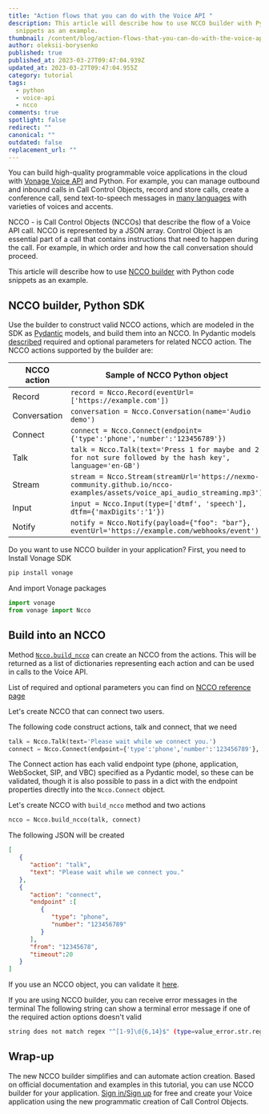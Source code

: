 ```yaml
---
title: "Action flows that you can do with the Voice API "
description: This article will describe how to use NCCO builder with Python code
  snippets as an example.
thumbnail: /content/blog/action-flows-that-you-can-do-with-the-voice-api/action-flows_python_voiceapis.jpg
author: oleksii-borysenko
published: true
published_at: 2023-03-27T09:47:04.939Z
updated_at: 2023-03-27T09:47:04.955Z
category: tutorial
tags:
  - python
  - voice-api
  - ncco
comments: true
spotlight: false
redirect: ""
canonical: ""
outdated: false
replacement_url: ""
---
```

You can build high-quality programmable voice applications in the cloud with [Vonage Voice API](https://www.vonage.com/communications-apis/voice/) and Python. For example, you can manage outbound and inbound calls in Call Control Objects, record and store calls, create a conference call, send text-to-speech messages in [many languages](https://developer.vonage.com/en/voice/voice-api/concepts/text-to-speech#supported-languages) with varieties of voices and accents.

NCCO - is Call Control Objects (NCCOs) that describe the flow of a Voice API call. NCCO is represented by a JSON array. Control Object is an essential part of a call that contains instructions that need to happen during the call. For example, in which order and how the call conversation should proceed.

This article will describe how to use [NCCO builder](https://github.com/Vonage/vonage-python-sdk#ncco-builder) with Python code snippets as an example.

## NCCO builder, Python SDK

Use the builder to construct valid NCCO actions, which are modeled in the SDK as [Pydantic](https://docs.pydantic.dev/) models, and build them into an NCCO. 
In Pydantic models [described](https://github.com/Vonage/vonage-python-sdk/blob/5458a68765584e54fbdfd26efa99d306c4682290/src/vonage/ncco_builder/ncco.py) required and optional parameters for related NCCO action.
The NCCO actions supported by the builder are:

| NCCO action  | Sample of NCCO Python object                                                                                             |
| ------------ | ------------------------------------------------------------------------------------------------------------------------ |
| Record       | `record = Ncco.Record(eventUrl=['https://example.com'])`                                                                 |
| Conversation | `conversation = Ncco.Conversation(name='Audio demo')`                                                                    |
| Connect      | `connect = Ncco.Connect(endpoint={'type':'phone','number':'123456789'})`                                                 |
| Talk         | `talk = Ncco.Talk(text='Press 1 for maybe and 2 for not sure followed by the hash key', language='en-GB')`               |
| Stream       | `stream = Ncco.Stream(streamUrl='https://nexmo-community.github.io/ncco-examples/assets/voice_api_audio_streaming.mp3')` |
| Input        | `input = Ncco.Input(type=['dtmf', 'speech'], dtfm={'maxDigits':'1'})`                                                    |
| Notify       | `notify = Ncco.Notify(payload={"foo": "bar"}, eventUrl='https://example.com/webhooks/event')`                            |

Do you want to use NCCO builder in your application? First, you need to Install Vonage SDK 

```bash
pip install vonage
```

And import Vonage packages

```python
import vonage
from vonage import Ncco
```

## Build into an NCCO

Method [`Ncco.build_ncco`](https://github.com/Vonage/vonage-python-sdk#build-into-an-ncco) can create an NCCO from the actions. This will be returned as a list of dictionaries representing each action and can be used in calls to the Voice API.

List of required and optional parameters you can find on [NCCO reference page](https://developer.vonage.com/en/voice/voice-api/ncco-reference)

Let's create NCCO that can connect two users.

The following code construct actions, talk and connect, that we need

```python
talk = Ncco.Talk(text='Please wait while we connect you.')
connect = Ncco.Connect(endpoint={'type':'phone','number':'123456789'}, from_ = '12345678', timeout='20')
```

The Connect action has each valid endpoint type (phone, application, WebSocket, SIP, and VBC) specified as a Pydantic model, so these can be validated, though it is also possible to pass in a dict with the endpoint properties directly into the `Ncco.Connect` object.

Let's create NCCO with `build_ncco` method and two actions

```python
ncco = Ncco.build_ncco(talk, connect)
```

The following JSON will be created

```json
[
   {
      "action": "talk",
      "text": "Please wait while we connect you."
   },
   {
      "action": "connect",
      "endpoint" :[
         {
            "type": "phone",
            "number": "123456789"
         }
      ],
      "from": "12345678",
      "timeout":20
   }
]
```

If you use an NCCO object, you can validate it [here](https://dashboard.nexmo.com/voice/playground?adobe_mc=MCMID%3D08826528706681624421971769058934110597%7CMCORGID%3DA8833BC75245AF9E0A490D4D%2540AdobeOrg%7CTS%3D1678744202). 

If you are using NCCO builder, you can receive error messages in the terminal 
The following string can show a terminal error message if one of the required action options doesn't valid

```bash
string does not match regex "^[1-9]\d{6,14}$" (type=value_error.str.regex; pattern=^[1-9]\d{6,14}$)
```

## Wrap-up

The new NCCO builder simplifies and can automate action creation. Based on official documentation and examples in this tutorial, you can use NCCO builder for your application. [Sign in/Sign up](https://developer.vonage.com/en/home) for free and create your Voice application using the new programmatic creation of Call Control Objects.